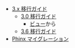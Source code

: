 - [3.x 移行ガイド](https://book.cakephp.org/3.0/ja/appendices/3-x-migration-guide.html)
  - [3.0 移行ガイド](https://book.cakephp.org/3.0/ja/appendices/3-0-migration-guide.html)
    - [ビュー](https://book.cakephp.org/3.0/ja/appendices/3-0-migration-guide.html#id26)から
  - [3.6 移行ガイド](https://book.cakephp.org/3.0/ja/appendices/3-6-migration-guide.html)
- [Phinx マイグレーション](https://book.cakephp.org/3.0/ja/phinx.html)
